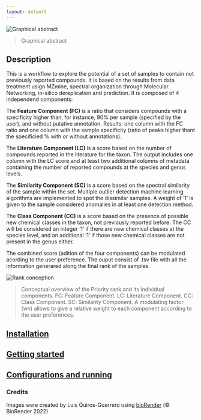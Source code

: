 ```yaml
---
layout: default
---
```


![Graphical abstract](/assets/img/graphical_abstract.png)
>  Graphical abstract

## Description 

This is a workflow to explore the potential of a set of samples to contain not previously reported compounds. It is based on the results from data treatment usign MZmine, spectral organization through Molecular Networking, in-silico dereplication and prediction. 
It is composed of 4 independend components: 

The **Feature Component (FC)** is a ratio that considers compounds with a specificity higher than, for instance, 90% per sample (specified by the user), and without putative annotation. Results: one column with the FC ratio and one column with the sample specificity (ratio of peaks higher thant the specificied % with or without annotations).

The **Literature Component (LC)** is a score based on the number of compounds reported in the literature for the taxon. The output includes one column with the LC score and at least two additional columns of metadata containing the number of reported compounds at the species and genus levels.

The **Similarity Component (SC)** is a score based on the spectral similarity of the sample within the set. Multiple outlier detection machine learning algorithms are implemented to spot the dissimilar samples. A weight of ‘1’ is given to the sample considered anomalies in at least one detection method.

The **Class Component (CC)** is a score based on the presence of possible new chemical classes in the taxon, not previously reported before. The CC will be considered an integer ‘1’ if there are new chemical classes at the species level, and an additional ‘1’ if those new chemical classes are not present in the genus either.

The combined score (adition of the four components) can be modulated acording to the user preference. The ouput consist of .tsv file with all the information generared along the final rank of the samples.

![Rank conception](/assets/img/priority_rank.png)
> Conceptual overview of the Priority rank and its individual components. FC: Feature Component. LC: Literature Component. CC: Class Component. SC: Similarity Component. A modulating factor (wn) allows to give a relative weight to each component according to the user preferences.

## [**Installation**](installation.md) 


## [**Getting started**](getting-started.md) 


## [**Configurations and running**](configuration-options.md) 





### Credits
Images were created by Luis Quiros-Guerrero using [bioRender](https://biorender.com/) (© BioRender 2022)
